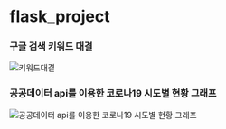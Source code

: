 # flask_project

### 구글 검색 키워드 대결

![키워드대결](https://user-images.githubusercontent.com/47453097/147808330-f0e52be5-5e16-4bc0-b3d5-c09241af07e5.gif)


### 공공데이터 api를 이용한 코로나19 시도별 현황 그래프

![공공데이터 api를 이용한 코로나19 시도별 현황 그래프](https://user-images.githubusercontent.com/47453097/147808446-f6280946-d484-4c2d-a3e5-6a9251929fe1.gif)

